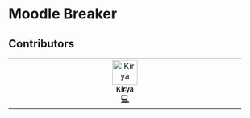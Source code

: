 # Moodle Breaker

## Contributors

<!-- ALL-CONTRIBUTORS-LIST:START - Do not remove or modify this section -->
<!-- prettier-ignore-start -->
<!-- markdownlint-disable -->
<table>
  <tbody>
    <tr>
      <td align="center" valign="top" width="14.28%"><a href="https://github.com/Goxless"><img src="https://avatars.githubusercontent.com/u/47930410?v=4?s=50" width="50px;" alt="Kirya"/><br /><sub><b>Kirya</b></sub></a><br /><a href="https://github.com/royalcat/moodle-breaker/commits?author=Goxless" title="Code">💻</a></td>
    </tr>
  </tbody>
</table>

<!-- markdownlint-restore -->
<!-- prettier-ignore-end -->

<!-- ALL-CONTRIBUTORS-LIST:END -->